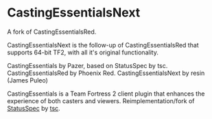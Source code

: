# CastingEssentialsNext

A fork of CastingEssentialsRed.

CastingEssentialsNext is the follow-up of CastingEssentialsRed that supports 64-bit TF2, with all it's original functionality.

CastingEssentials by Pazer, based on StatusSpec by tsc.
CastingEssentialsRed by Phoenix Red.
CastingEssentialsNext by resin (James Puleo)

CastingEssentials is a Team Fortress 2 client plugin that enhances the experience of both casters and viewers. Reimplementation/fork of [StatusSpec](https://github.com/fwdcp/StatusSpec) by [tsc](https://github.com/thesupremecommander).
